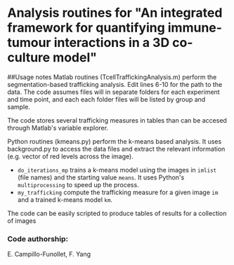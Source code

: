 # Analysis routines for "An integrated framework for quantifying immune-tumour interactions in a 3D co-culture model"

##Usage notes
Matlab routines (TcellTraffickingAnalysis.m) perform the segmentation-based trafficking analysis.
Edit lines 6-10 for the path to the data. The code assumes files will in separate folders for each experiment and time point, and each each folder files will be listed by group and sample.

The code stores several trafficking measures in tables than can be accesed through Matlab's variable explorer.

Python routines (kmeans.py) perform the k-means based analysis. It uses background.py to access the data files and extract the relevant information (e.g. vector of red levels across the image).
 - `do_iterations_mp` trains a k-means model using the images in `imlist` (file names) and the starting value `means`. It uses Python's `multiprocessing` to speed up the process.
 - `my_trafficking` compute the trafficking measure for a given image `im` and a trained k-means model `km`. 

The code can be easily scripted to produce tables of results for a collection of images


### Code authorship:
E. Campillo-Funollet, F. Yang 
